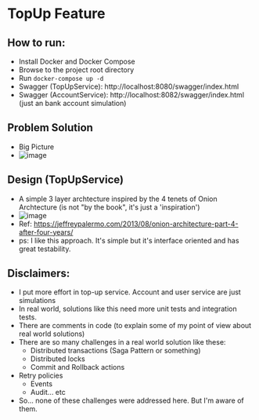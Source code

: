# TopUp Feature

## How to run:
 - Install Docker and Docker Compose
 - Browse to the project root directory  
 - Run `docker-compose up -d`
 - Swagger (TopUpService): http://localhost:8080/swagger/index.html
 - Swagger (AccountService): http://localhost:8082/swagger/index.html (just an bank account simulation)

## Problem Solution 
 - Big Picture
 - ![image](https://github.com/cassio-morais/technical-assessment-topup-feature/assets/63246083/f7a43cea-91fb-4e32-9a58-d0358b8d22fc)

## Design (TopUpService)
 - A simple 3 layer archtecture inspired by the 4 tenets of Onion Archtecture (is not "by the book", it's just a 'inspiration')
 - ![image](https://github.com/cassio-morais/technical-assessment-topup-feature/assets/63246083/cec462c0-b3be-45ee-9ddb-3a147de31484)
 - Ref: https://jeffreypalermo.com/2013/08/onion-architecture-part-4-after-four-years/
 - ps: I like this approach. It's simple but it's interface oriented and has great testability. 

## Disclaimers:
 - I put more effort in top-up service. Account and user service are just simulations
 - In real world, solutions like this need more unit tests and integration tests.
 - There are comments in code (to explain some of my point of view about real world solutions)
 - There are so many challenges in a real world solution like these: 
	- Distributed transactions (Saga Pattern or something)
	- Distributed locks
	- Commit and Rollback actions
 - Retry policies
	- Events
	- Audit... etc
 - So... none of these challenges were addressed here. But I'm aware of them.

